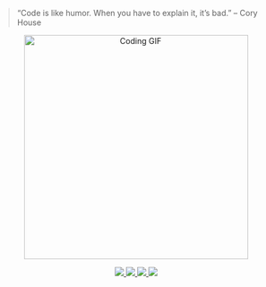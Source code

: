 > “Code is like humor. When you have to explain it, it’s bad.” – Cory House

<p align="center">
  <img src="https://media.giphy.com/media/qgQUggAC3Pfv687qPC/giphy.gif" width="400" alt="Coding GIF">
</p>

<p align="center">
  <a href="https://x.com/kartik0x1" target="_blank">
    <img src="https://img.shields.io/badge/Twitter-blue?logo=twitter&logoColor=white&style=for-the-badge">
  </a>
  <a href="https://opalescent-crater-f04.notion.site/Projects-1c6dae29fdcd80d0b553f38d9ee15fb6" target="_blank">
    <img src="https://img.shields.io/badge/projects-black?logo=portfolio&logoColor=white&style=for-the-badge">
  </a>
  <a href="https://www.linkedin.com/in/kartikd4152g/" target="_blank">
    <img src="https://img.shields.io/badge/LinkedIn-blue?logo=linkedin&logoColor=white&style=for-the-badge">
  </a>
  <a href="https://opalescent-crater-f04.notion.site/Blogs-1c6dae29fdcd8028b428c07483a25c91" target="_blank">
    <img src="https://img.shields.io/badge/Blogs-red?style=for-the-badge">
  </a>
</p>
